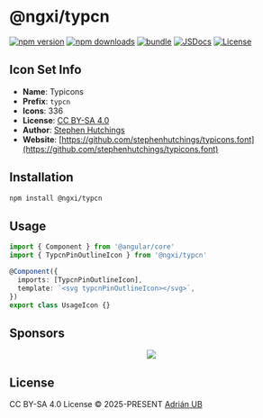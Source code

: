 # @ngxi/typcn

[![npm version][npm-version-src]][npm-version-href]
[![npm downloads][npm-downloads-src]][npm-downloads-href]
[![bundle][bundle-src]][bundle-href]
[![JSDocs][jsdocs-src]][jsdocs-href]
[![License][license-src]][license-href]

## Icon Set Info

- **Name**: Typicons
- **Prefix**: `typcn`
- **Icons**: 336
- **License**: [CC BY-SA 4.0](https://creativecommons.org/licenses/by-sa/4.0/)
- **Author**: [Stephen Hutchings](https://github.com/stephenhutchings/typicons.font)
- **Website**: [https://github.com/stephenhutchings/typicons.font](https://github.com/stephenhutchings/typicons.font)

## Installation

```sh
npm install @ngxi/typcn
```

## Usage

```ts
import { Component } from '@angular/core'
import { TypcnPinOutlineIcon } from '@ngxi/typcn'

@Component({
  imports: [TypcnPinOutlineIcon],
  template: `<svg typcnPinOutlineIcon></svg>`,
})
export class UsageIcon {}
```

## Sponsors

<p align="center">
  <a href="https://cdn.jsdelivr.net/gh/adrian-ub/static/sponsors.svg">
    <img src='https://cdn.jsdelivr.net/gh/adrian-ub/static/sponsors.svg'/>
  </a>
</p>

## License

CC BY-SA 4.0 License © 2025-PRESENT [Adrián UB](https://github.com/adrian-ub)

<!-- Badges -->

[npm-version-src]: https://img.shields.io/npm/v/@ngxi/typcn?style=flat&colorA=080f12&colorB=1fa669
[npm-version-href]: https://npmjs.com/package/@ngxi/typcn
[npm-downloads-src]: https://img.shields.io/npm/dm/@ngxi/typcn?style=flat&colorA=080f12&colorB=1fa669
[npm-downloads-href]: https://npmjs.com/package/@ngxi/typcn
[bundle-src]: https://img.shields.io/bundlephobia/minzip/@ngxi/typcn?style=flat&colorA=080f12&colorB=1fa669&label=minzip
[bundle-href]: https://bundlephobia.com/result?p=@ngxi/typcn
[license-src]: https://img.shields.io/npm/l/@ngxi/typcn?style=flat&colorA=080f12&colorB=1fa669
[license-href]: https://github.com/adrian-ub/ngxi/blob/main/LICENSE
[jsdocs-src]: https://img.shields.io/badge/jsdocs-reference-080f12?style=flat&colorA=080f12&colorB=1fa669
[jsdocs-href]: https://www.jsdocs.io/package/@ngxi/typcn
